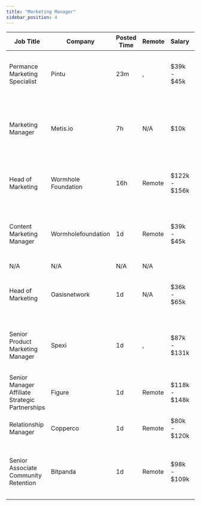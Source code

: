 ```yaml
---
title: "Marketing Manager"
sidebar_position: 4
---
```


| Job Title | Company | Posted Time | Remote | Salary | Tags | Apply Link |
|-----------|---------|-------------|--------|--------|------|------------|
| Permance Marketing Specialist | Pintu | 23m | , | $39k - $45k | marketing specialist, marketing, non tech, blockchain, crypto | [Apply](https://web3.career/performance-marketing-specialist-pintu/107739) |
| Marketing Manager | Metis.io | 7h | N/A | $10k | marketing manager, marketing, non tech, growth marketing, head of marketing | [Apply](https://web3.career/marketing-manager-metis-io/107718) |
| Head of Marketing | Wormhole Foundation | 16h | Remote | $122k - $156k | head of marketing, marketing, non tech, executive, blockchain | [Apply](https://web3.career/head-of-marketing-wormholefoundation/107709) |
| Content Marketing Manager | Wormholefoundation | 1d | Remote | $39k - $45k | content marketing, marketing manager, marketing, non tech, blockchain | [Apply](https://web3.career/content-marketing-manager-wormholefoundation/96945) |
| N/A | N/A | N/A | N/A |  |  | [Apply](https://web3.career/metana) |
| Head of Marketing | Oasisnetwork | 1d | N/A | $36k - $65k | head of marketing, marketing, non tech, executive, remote | [Apply](https://web3.career/head-of-marketing-oasisnetwork/73767) |
| Senior Product Marketing Manager | Spexi | 1d | , | $87k - $131k | marketing manager, marketing, non tech, product marketing, senior | [Apply](https://web3.career/senior-product-marketing-manager-spexi/107667) |
| Senior Manager Affiliate Strategic Partnerships | Figure | 1d | Remote | $118k - $148k | affiliate, marketing, non tech, partnership, sales | [Apply](https://web3.career/senior-manager-affiliate-strategic-partnerships-figure/106731) |
| Relationship Manager | Copperco | 1d | Remote | $80k - $120k | marketing, non tech, blockchain, crypto, defi | [Apply](https://web3.career/relationship-manager-copperco/105562) |
| Senior Associate Community Retention | Bitpanda | 1d | Remote | $98k - $109k | marketing, non tech, product manager, community manager, senior | [Apply](https://web3.career/senior-associate-community-retention-bitpanda/105555) |

